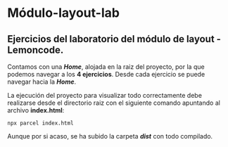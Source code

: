 # Módulo-layout-lab
## Ejercicios del laboratorio del módulo de layout - Lemoncode.

Contamos con una ***Home***, alojada en la raiz del proyecto, por la que podemos navegar a los **4 ejercicios**.
Desde cada ejercicio se puede navegar hacia la ***Home***.

La ejecución del proyecto para visualizar todo correctamente debe realizarse desde el directorio raiz con el siguiente comando apuntando al archivo **index.html**:

`npx parcel index.html`

Aunque por si acaso, se ha subido la carpeta ***dist*** con todo compilado.
